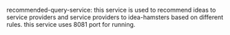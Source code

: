 recommended-query-service:
this service is used to recommend ideas to service providers and service providers to idea-hamsters based on different rules.
this service uses 8081 port for running.

